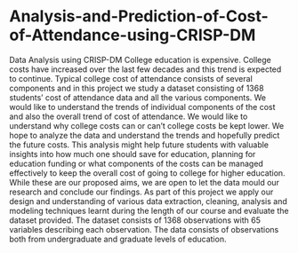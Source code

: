 # Analysis-and-Prediction-of-Cost-of-Attendance-using-CRISP-DM
Data Analysis using CRISP-DM
College education is expensive. College costs have increased over the last few decades and
this trend is expected to continue. Typical college cost of attendance consists of several
components and in this project we study a dataset consisting of 1368 students’ cost of
attendance data and all the various components. We would like to understand the trends
of individual components of the cost and also the overall trend of cost of attendance. We
would like to understand why college costs can or can’t college costs be kept lower. We
hope to analyze the data and understand the trends and hopefully predict the future costs.
This analysis might help future students with valuable insights into how much one should
save for education, planning for education funding or what components of the costs can be
managed effectively to keep the overall cost of going to college for higher education. While
these are our proposed aims, we are open to let the data mould our research and conclude
our findings.
As part of this project we apply our design and understanding of various data extraction,
cleaning, analysis and modeling techniques learnt during the length of our course and
evaluate the dataset provided. The dataset consists of 1368 observations with 65 variables
describing each observation. The data consists of observations both from undergraduate
and graduate levels of education.
